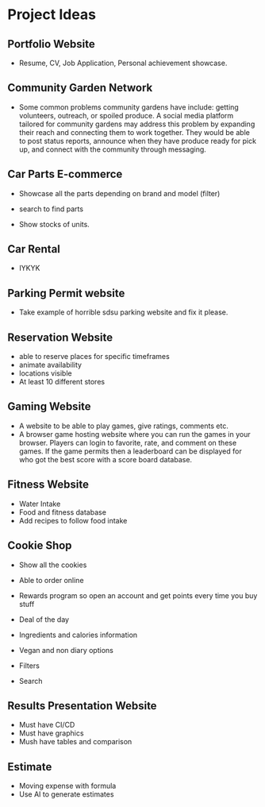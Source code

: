 # Project Ideas

## Portfolio Website

- Resume, CV, Job Application, Personal achievement showcase.

## Community Garden Network

- Some common problems community gardens have include: getting volunteers, outreach, or spoiled produce. A social media platform tailored for community gardens may address this problem by expanding their reach and connecting them to work together. They would be able to post status reports, announce when they have produce ready for pick up, and connect with the community through messaging.

## Car Parts E-commerce

- Showcase all the parts depending on brand and model (filter)

- search to find parts
- Show stocks of units.

## Car Rental

- IYKYK

## Parking Permit website

- Take example of horrible sdsu parking website and fix it please.

## Reservation Website

- able to reserve places for specific timeframes
- animate availability
- locations visible
- At least 10 different stores

## Gaming Website

- A website to be able to play games, give ratings, comments etc.
- A browser game hosting website where you can run the games in your browser. Players can login to favorite, rate, and comment on these games. If the game permits then a leaderboard can be displayed for who got the best score with a score board database.

## Fitness Website

- Water Intake
- Food and fitness database
- Add recipes to follow food intake

## Cookie Shop

- Show all the cookies
- Able to order online
- Rewards program so open an account and get points every time you buy stuff

- Deal of the day
- Ingredients and calories information
- Vegan and non diary options
- Filters
- Search

## Results Presentation Website

- Must have CI/CD
- Must have graphics
- Mush have tables and comparison

## Estimate

- Moving expense with formula
- Use AI to generate estimates
